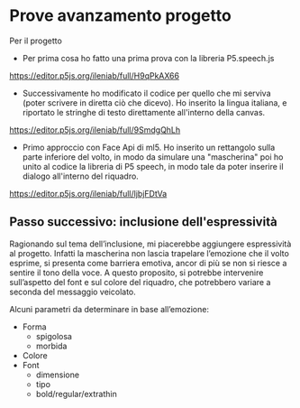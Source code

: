 # Prove avanzamento progetto

Per il progetto 

- Per prima cosa ho fatto una prima prova con la libreria P5.speech.js

https://editor.p5js.org/ileniab/full/H9qPkAX66

- Successivamente ho modificato il codice per quello che mi serviva (poter scrivere in diretta ciò che dicevo). 
Ho inserito la lingua italiana, e riportato le stringhe di testo direttamente all'interno della canvas.

https://editor.p5js.org/ileniab/full/9SmdgQhLh

- Primo approccio con Face Api di ml5. Ho inserito un rettangolo sulla parte inferiore del volto, in modo da simulare una "mascherina" 
poi ho unito al codice la libreria di P5 speech, in modo tale da poter inserire il dialogo all'interno del riquadro. 

https://editor.p5js.org/ileniab/full/ljbjFDtVa

## Passo successivo: inclusione dell'espressività

Ragionando sul tema dell’inclusione, mi piacerebbe aggiungere espressività al progetto. Infatti la mascherina non lascia trapelare l’emozione che il volto esprime, si presenta come barriera emotiva, ancor di più se non si riesce a sentire il tono della voce. A questo proposito, si potrebbe intervenire sull’aspetto del font e sul colore del riquadro, che potrebbero variare a seconda del messaggio veicolato.

Alcuni parametri da determinare in base all’emozione:

*	Forma 
    * spigolosa
    * morbida 
* Colore
* Font 
    * dimensione
    * tipo
  	* bold/regular/extrathin

